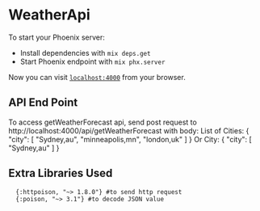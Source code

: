# WeatherApi

To start your Phoenix server:

  * Install dependencies with `mix deps.get`
  * Start Phoenix endpoint with `mix phx.server`

Now you can visit [`localhost:4000`](http://localhost:4000) from your browser.


## API End Point
To access getWeatherForecast api, send post request to http://localhost:4000/api/getWeatherForecast with body:
List of Cities:
{
    "city": [
        "Sydney,au",
        "minneapolis,mn",
        "london,uk"
    ]
} 
Or City:
{
    "city": [
        "Sydney,au"
    ]
}

## Extra Libraries Used
      {:httpoison, "~> 1.8.0"} #to send http request
      {:poison, "~> 3.1"} #to decode JSON value

